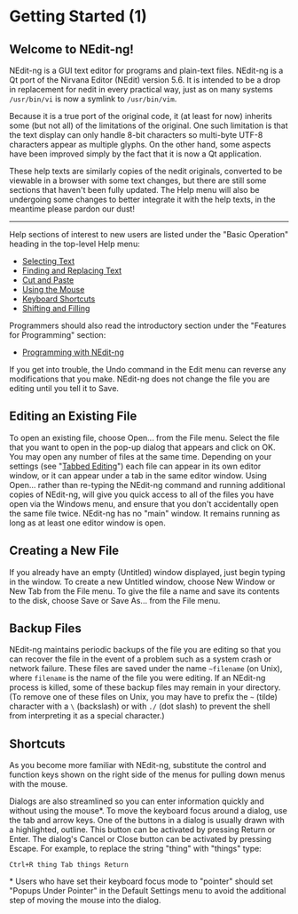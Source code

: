 # Getting Started (1)

## Welcome to NEdit-ng\!

NEdit-ng is a GUI text editor for programs and plain-text files.
NEdit-ng is a Qt port of the Nirvana Editor (NEdit) version 5.6. It is
intended to be a drop in replacement for nedit in every practical way,
just as on many systems `/usr/bin/vi` is now a symlink to
`/usr/bin/vim`.

Because it is a true port of the original code, it (at least for now)
inherits some (but not all) of the limitations of the original. One such
limitation is that the text display can only handle 8-bit characters so
multi-byte UTF-8 characters appear as multiple glyphs. On the other
hand, some aspects have been improved simply by the fact that it is now
a Qt application.

These help texts are similarly copies of the nedit originals, converted
to be viewable in a browser with some text changes, but there are still
some sections that haven't been fully updated. The Help menu will also
be undergoing some changes to better integrate it with the help texts,
in the meantime please pardon our dust\!

-----

Help sections of interest to new users are listed under the "Basic
Operation" heading in the top-level Help menu:

  - [Selecting Text](02)
  - [Finding and Replacing Text](03)
  - [Cut and Paste](04)
  - [Using the Mouse](05)
  - [Keyboard Shortcuts](06)
  - [Shifting and Filling](07)

Programmers should also read the introductory section under the
"Features for Programming" section:

  - [Programming with NEdit-ng](10)

If you get into trouble, the Undo command in the Edit menu can reverse
any modifications that you make. NEdit-ng does not change the file you
are editing until you tell it to Save.

## Editing an Existing File

To open an existing file, choose Open... from the File menu. Select the
file that you want to open in the pop-up dialog that appears and click
on OK. You may open any number of files at the same time. Depending on
your settings (see "[Tabbed Editing](08)") each file can appear in its
own editor window, or it can appear under a tab in the same editor
window. Using Open... rather than re-typing the NEdit-ng command and
running additional copies of NEdit-ng, will give you quick access to all
of the files you have open via the Windows menu, and ensure that you
don't accidentally open the same file twice. NEdit-ng has no "main"
window. It remains running as long as at least one editor window is
open.

## Creating a New File

If you already have an empty (Untitled) window displayed, just begin
typing in the window. To create a new Untitled window, choose New Window
or New Tab from the File menu. To give the file a name and save its
contents to the disk, choose Save or Save As... from the File menu.

## Backup Files

NEdit-ng maintains periodic backups of the file you are editing so that
you can recover the file in the event of a problem such as a system
crash or network failure. These files are saved under the name
`~filename` (on Unix), where `filename` is the name of the file you were
editing. If an NEdit-ng process is killed, some of these backup files
may remain in your directory. (To remove one of these files on Unix, you
may have to prefix the `~` (tilde) character with a `\` (backslash) or
with `./` (dot slash) to prevent the shell from interpreting it as a
special character.)

## Shortcuts

As you become more familiar with NEdit-ng, substitute the control and
function keys shown on the right side of the menus for pulling down
menus with the mouse.

Dialogs are also streamlined so you can enter information quickly and
without using the mouse\*. To move the keyboard focus around a dialog,
use the tab and arrow keys. One of the buttons in a dialog is usually
drawn with a highlighted, outline. This button can be activated by
pressing Return or Enter. The dialog's Cancel or Close button can be
activated by pressing Escape. For example, to replace the string "thing"
with "things" type:

    Ctrl+R thing Tab things Return

\* Users who have set their keyboard focus mode to "pointer" should set
"Popups Under Pointer" in the Default Settings menu to avoid the
additional step of moving the mouse into the dialog.

